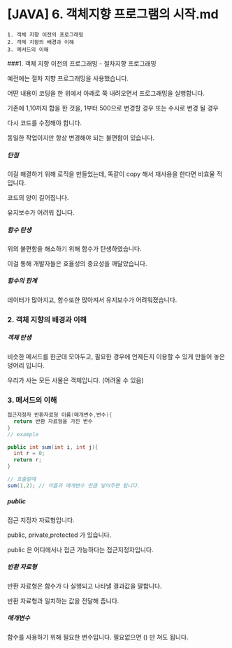 # [JAVA] 6. 객체지향 프로그램의 시작.md

```
1. 객체 지향 이전의 프로그래밍
2. 객체 지향의 배경과 이해
3. 메서드의 이해
```



###1. 객체 지향 이전의 프로그래밍 - 절차지향 프로그래밍

예전에는 절차 지향 프로그래밍을 사용했습니다.

어떤 내용이 코딩을 한 위에서 아래로 쭉 내려오면서 프로그래밍을 실행합니다. 

기존에 1,10까지 합을 한 것을, 1부터 500으로 변경할 경우 또는 수시로 변경 될 경우 

다시 코드를 수정해야 합니다.

동일한 작업이지만 항상 변경해야 되는 불편함이 있습니다.

##### 단점

이걸 해결하기 위해 로직을 만들었는데, 똑같이 copy 해서 재사용을 한다면 비효율 적 입니다.

코드의 양이 길어집니다.

유지보수가 어려워 집니다. 

##### 함수 탄생

위의 불편함을 해소하기 위해 함수가 탄생하였습니다.

이걸 통해 개발자들은 효율성의 중요성을 깨달았습니다.

##### 함수의 한계

데이터가 많아지고, 함수또한 많아져서 유지보수가 어려워졌습니다.

### 2. 객체 지향의 배경과 이해

##### 객체 탄생

비슷한 메서드를 한군데 모아두고, 필요한 경우에 언제든지 이용할 수 있게 만들어 놓은 덩어리 입니다.

우리가 사는 모든 사물은 객체입니다. (어려울 수 있음)



### 3. 메서드의 이해

```java
접근지정자 반환자료형 이름(매개변수,변수){
  return 반환 자료형을 가진 변수
}
// example

public int sum(int i, int j){
  int r = 0;
  return r;
}

// 호출할때
sum(1,2); // 이름과 매개변수 만큼 넣어주면 됩니다.
```

##### public

접근 지정자 자료형입니다.

public, private,protected 가 있습니다.

public 은 어디에서나 접근 가능하다는 접근지정자입니다.

##### 반환 자료형

반환 자료형은 함수가 다 실행되고 나타낼 결과값을 말합니다.

반환 자료형과 일치하는 값을 전달해 줍니다.

##### 매개변수

함수를 사용하기 위해 필요한 변수입니다. 필요없으면 () 만 쳐도 됩니다.



